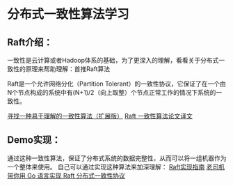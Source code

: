 # 分布式一致性算法学习

## Raft介绍：
一致性是云计算或者Hadoop体系的基础，为了更深入的理解，看看关于分布式一致性的原理来帮助理解：首推Raft算法

Raft是一个允许网络分化（Partition Tolerant）的一致性协议，它保证了在一个由N个节点构成的系统中有(N+1)/2（向上取整）个节点正常工作的情况下系统的一致性。

[寻找一种易于理解的一致性算法（扩展版）](https://github.com/maemual/raft-zh_cn/blob/master/raft-zh_cn.md)
[Raft 一致性算法论文译文](http://www.infoq.com/cn/articles/raft-paper)

## Demo实现：
通过这种一致性算法，保证了分布式系统的数据完整性，从而可以将一组机器作为一个整体来使用。
自己可以通过实现这种算法来加深理解：
[Raft实现指南](https://zhuanlan.zhihu.com/p/26506491)
[老司机带你用 Go 语言实现 Raft 分布式一致性协议](http://happyer.github.io/2017/02/06/2017-02-06-raft/)